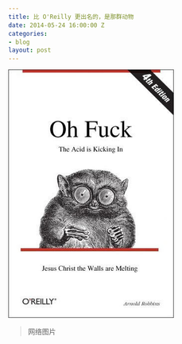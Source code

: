 ```yaml
---
title: 比 O'Reilly 更出名的，是那群动物
date: 2014-05-24 16:00:00 Z
categories:
- blog
layout: post
---
```


![book cover](/assets/monkey.jpg)

> 网络图片
